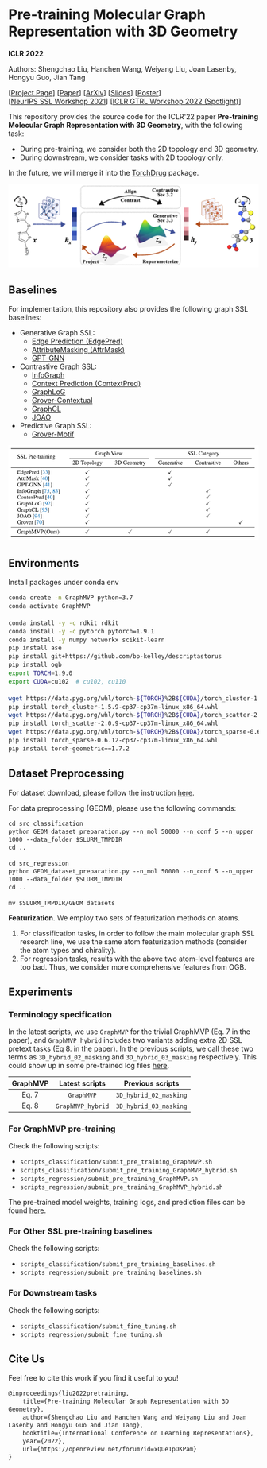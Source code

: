 # Pre-training Molecular Graph Representation with 3D Geometry

**ICLR 2022**

Authors: Shengchao Liu, Hanchen Wang, Weiyang Liu, Joan Lasenby, Hongyu Guo, Jian Tang

[[Project Page](https://chao1224.github.io/GraphMVP)]
[[Paper](https://openreview.net/forum?id=xQUe1pOKPam)]
[[ArXiv](https://arxiv.org/abs/2110.07728)]
[[Slides](https://drive.google.com/file/d/1-lDWtdgeEgTO009YVPzHK8f7yYbvQ1oY/view?usp=sharing)]
[[Poster](https://drive.google.com/file/d/1L_XrlgfmCmycfGf47Dt6nnaKpZtiqiN-/view?usp=sharing)]
<br>
[[NeurIPS SSL Workshop 2021](https://sslneurips21.github.io/)]
[[ICLR GTRL Workshop 2022 (Spotlight)](https://gt-rl.github.io/)]

This repository provides the source code for the ICLR'22 paper **Pre-training Molecular Graph Representation with 3D Geometry**, with the following task:
- During pre-training, we consider both the 2D topology and 3D geometry.
- During downstream, we consider tasks with 2D topology only.

In the future, we will merge it into the [TorchDrug](https://github.com/DeepGraphLearning/torchdrug) package.

<p align="center">
  <img src="fig/pipeline.png" /> 
</p>

## Baselines
For implementation, this repository also provides the following graph SSL baselines:
- Generative Graph SSL:
  - [Edge Prediction (EdgePred)](https://proceedings.neurips.cc/paper/2017/file/5dd9db5e033da9c6fb5ba83c7a7ebea9-Paper.pdf)
  - [AttributeMasking (AttrMask)](https://openreview.net/forum?id=HJlWWJSFDH)
  - [GPT-GNN](https://arxiv.org/abs/2006.15437)
- Contrastive Graph SSL:
  - [InfoGraph](https://openreview.net/pdf?id=r1lfF2NYvH)
  - [Context Prediction (ContextPred)](https://openreview.net/forum?id=HJlWWJSFDH)
  - [GraphLoG](http://proceedings.mlr.press/v139/xu21g/xu21g.pdf)
  - [Grover-Contextual](https://papers.nips.cc/paper/2020/hash/94aef38441efa3380a3bed3faf1f9d5d-Abstract.html)
  - [GraphCL](https://papers.nips.cc/paper/2020/file/3fe230348e9a12c13120749e3f9fa4cd-Paper.pdf)
  - [JOAO](https://arxiv.org/abs/2106.07594)
- Predictive Graph SSL:
  - [Grover-Motif](https://papers.nips.cc/paper/2020/hash/94aef38441efa3380a3bed3faf1f9d5d-Abstract.html)

<p align="center">
  <img src="fig/baselines.png" /> 
</p>

## Environments
Install packages under conda env
```bash
conda create -n GraphMVP python=3.7
conda activate GraphMVP

conda install -y -c rdkit rdkit
conda install -y -c pytorch pytorch=1.9.1
conda install -y numpy networkx scikit-learn
pip install ase
pip install git+https://github.com/bp-kelley/descriptastorus
pip install ogb
export TORCH=1.9.0
export CUDA=cu102  # cu102, cu110

wget https://data.pyg.org/whl/torch-${TORCH}%2B${CUDA}/torch_cluster-1.5.9-cp37-cp37m-linux_x86_64.whl
pip install torch_cluster-1.5.9-cp37-cp37m-linux_x86_64.whl
wget https://data.pyg.org/whl/torch-${TORCH}%2B${CUDA}/torch_scatter-2.0.9-cp37-cp37m-linux_x86_64.whl
pip install torch_scatter-2.0.9-cp37-cp37m-linux_x86_64.whl
wget https://data.pyg.org/whl/torch-${TORCH}%2B${CUDA}/torch_sparse-0.6.12-cp37-cp37m-linux_x86_64.whl
pip install torch_sparse-0.6.12-cp37-cp37m-linux_x86_64.whl
pip install torch-geometric==1.7.2
```

## Dataset Preprocessing

For dataset download, please follow the instruction [here](https://github.com/chao1224/GraphMVP/tree/main/datasets).

For data preprocessing (GEOM), please use the following commands:
```
cd src_classification
python GEOM_dataset_preparation.py --n_mol 50000 --n_conf 5 --n_upper 1000 --data_folder $SLURM_TMPDIR
cd ..

cd src_regression
python GEOM_dataset_preparation.py --n_mol 50000 --n_conf 5 --n_upper 1000 --data_folder $SLURM_TMPDIR
cd ..

mv $SLURM_TMPDIR/GEOM datasets
```

**Featurization**. We employ two sets of featurization methods on atoms.
1. For classification tasks, in order to follow the main molecular graph SSL research line, we use the same atom featurization methods (consider the atom types and chirality).
2. For regression tasks, results with the above two atom-level features are too bad. Thus, we consider more comprehensive features from OGB.

## Experiments

### Terminology specification

In the latest scripts, we use `GraphMVP` for the trivial GraphMVP (Eq. 7 in the paper), and `GraphMVP_hybrid` includes two variants adding extra 2D SSL pretext tasks (Eq 8. in the paper).
In the previous scripts, we call these two terms as `3D_hybrid_02_masking` and `3D_hybrid_03_masking` respectively.
This could show up in some pre-trained log files [here](https://drive.google.com/drive/folders/1uPsBiQF3bfeCAXSDd4JfyXiTh-qxYfu6?usp=sharing).

| GraphMVP | Latest scripts | Previous scripts |
| :--: | :--: | :--: |
| Eq. 7 | `GraphMVP` | `3D_hybrid_02_masking` |
| Eq. 8 | `GraphMVP_hybrid` | `3D_hybrid_03_masking` |

### For GraphMVP pre-training

Check the following scripts:
- `scripts_classification/submit_pre_training_GraphMVP.sh`
- `scripts_classification/submit_pre_training_GraphMVP_hybrid.sh`
- `scripts_regression/submit_pre_training_GraphMVP.sh`
- `scripts_regression/submit_pre_training_GraphMVP_hybrid.sh`

The pre-trained model weights, training logs, and prediction files can be found [here](https://drive.google.com/drive/folders/1uPsBiQF3bfeCAXSDd4JfyXiTh-qxYfu6?usp=sharing).

### For Other SSL pre-training baselines

Check the following scripts:
- `scripts_classification/submit_pre_training_baselines.sh`
- `scripts_regression/submit_pre_training_baselines.sh`

### For Downstream tasks

Check the following scripts:
- `scripts_classification/submit_fine_tuning.sh`
- `scripts_regression/submit_fine_tuning.sh`

## Cite Us

Feel free to cite this work if you find it useful to you!

```
@inproceedings{liu2022pretraining,
    title={Pre-training Molecular Graph Representation with 3D Geometry},
    author={Shengchao Liu and Hanchen Wang and Weiyang Liu and Joan Lasenby and Hongyu Guo and Jian Tang},
    booktitle={International Conference on Learning Representations},
    year={2022},
    url={https://openreview.net/forum?id=xQUe1pOKPam}
}
```
